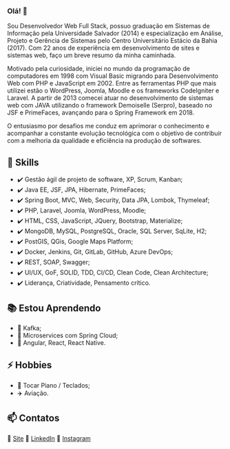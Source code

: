 ### Olá! 👋

Sou Desenvolvedor Web Full Stack, possuo graduação em Sistemas de Informação pela Universidade Salvador (2014) e especialização em Análise, Projeto e Gerência de Sistemas pelo Centro Universitário Estácio da Bahia (2017). Com 22 anos de experiência em desenvolvimento de sites e sistemas web, faço um breve resumo da minha caminhada.

Motivado pela curiosidade, iniciei no mundo da programação de computadores em 1998 com Visual Basic migrando para Desenvolvimento Web com PHP e JavaScript em 2002. Entre as ferramentas PHP que mais utilizei estão o WordPress, Joomla, Moodle e os frameworks CodeIgniter e Laravel. A partir de 2013 comecei atuar no desenvolvimento de sistemas web com JAVA utilizando o framework Demoiselle (Serpro), baseado no JSF e PrimeFaces, avançando para o Spring Framework em 2018.

O entusiasmo por desafios me conduz em aprimorar o conhecimento e acompanhar a constante evolução tecnológica com o objetivo de contribuir com a melhoria da qualidade e eficiência na produção de softwares.

## 🧰 Skills
- ✔️ Gestão ágil de projeto de software, XP, Scrum, Kanban;
- ✔️ Java EE, JSF, JPA, Hibernate, PrimeFaces;
- ✔️ Spring Boot, MVC, Web, Security, Data JPA, Lombok, Thymeleaf;
- ✔️ PHP, Laravel, Joomla, WordPress, Moodle;
- ✔️ HTML, CSS, JavaScript, JQuery, Bootstrap, Materialize;
- ✔️ MongoDB, MySQL, PostgreSQL, Oracle, SQL Server, SqLite, H2;
- ✔️ PostGIS, QGis, Google Maps Platform;
- ✔️ Docker, Jenkins, Git, GitLab, GitHub, Azure DevOps;
- ✔️ REST, SOAP, Swagger; 
- ✔️ UI/UX, GoF, SOLID, TDD, CI/CD, Clean Code, Clean Architecture;
- ✔️ Liderança, Criatividade, Pensamento crítico.

## 📚 Estou Aprendendo
- 📙 Kafka;
- 📗 Microservices com Spring Cloud;
- 📘 Angular, React, React Native.

## ⚡ Hobbies
- 🎹 Tocar Piano / Teclados;
- ✈️ Aviação.

## 📫 Contatos
🔗 [Site](https://eduardobelem.com.br/)
🔗 [LinkedIn](https://www.linkedin.com/in/edumanoel/)
🔗 [Instagram](https://www.instagram.com/eduardobelemteclas/)
